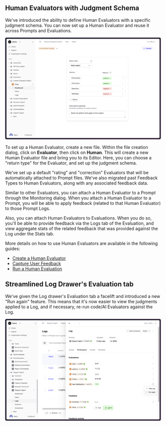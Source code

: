 ## Human Evaluators with Judgment Schema

We've introduced the ability to define Human Evaluators with a specific judgment schema. You can now set up a Human Evaluator and reuse it across Prompts and Evaluations.

![Tone evaluator set up with options and instructions](../assets/images/setup-tone-human-evaluator-no-tip.png)

To set up a Human Evaluator, create a new file. Within the file creation dialog, click on **Evaluator**, then click on **Human**.
This will create a new Human Evaluator file and bring you to its Editor. Here, you can choose a "return type" for the Evaluator, and set up the judgment schema.

We've set up a default "rating" and "correction" Evaluators that will be automatically attached to Prompt files.
We've also migrated past Feedback Types to Human Evaluators, along with any associated feedback data.

Similar to other Evaluators, you can attach a Human Evaluator to a Prompt through the Monitoring dialog.
When you attach a Human Evaluator to a Prompt, you will be able to apply feedback (related to that Human Evaluator) to those Prompt Logs.

Also, you can attach Human Evaluators to Evaluations. When you do so, you'll be able to provide feedback via the Logs tab of the Evaluation, and view aggregate stats of the related feedback that was provided against the Log under the Stats tab.

More details on how to use Human Evaluators are available in the following guides:

- [Create a Human Evaluator](/docs/v5/evaluation/guides/human-evaluator)
- [Capture User Feedback](/docs/v5/observability/guides/capture-user-feedback)
- [Run a Human Evaluation](/docs/v5/evaluation/guides/run-human-evaluation)

## Streamlined Log Drawer's Evaluation tab

We've given the Log drawer's Evaluation tab a facelift and introduced a new "Run again" feature.
This means that it's now easier to view the judgments applied to a Log, and if necessary, re-run code/AI Evaluators
against the Log.

![Log drawer's Evaluation tab with the "Run again" menu open](../assets/images/changelogs/logs-drawer-evaluations.png)
